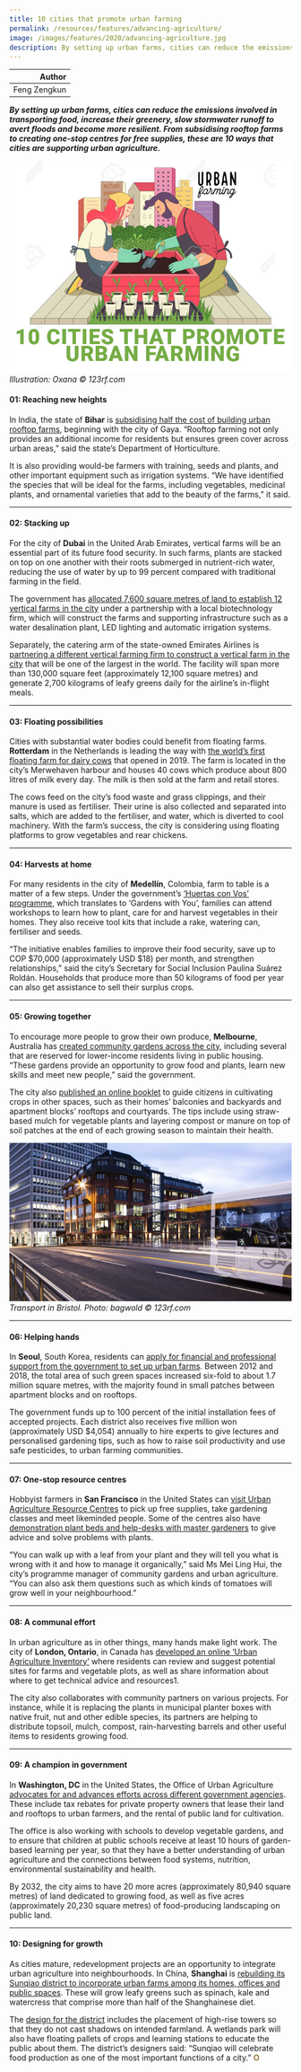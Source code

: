 ```yaml
---
title: 10 cities that promote urban farming
permalink: /resources/features/advancing-agriculture/
image: /images/features/2020/advancing-agriculture.jpg
description: By setting up urban farms, cities can reduce the emissions involved in transporting food, increase their greenery, slow stormwater runoff to avert floods and become more resilient. From subsidising rooftop farms to creating one-stop centres for free supplies, these are 10 ways that cities are supporting urban agriculture.
---
```


| Author |
|---:|
| Feng Zengkun |

***By setting up urban farms, cities can reduce the emissions involved in transporting food, increase their greenery, slow stormwater runoff to avert floods and become more resilient. From subsidising rooftop farms to creating one-stop centres for free supplies, these are 10 ways that cities are supporting urban agriculture.***

![Urban farming](/images/features/2020/advancing-agriculture.jpg/)*Illustration: Oxana © 123rf.com*

#### **01: Reaching new heights**

In India, the state of **Bihar** is [subsidising half the cost of building urban rooftop farms](https://www.hindustantimes.com/patna/gaya-set-for-roof-top-farming-70-apply/story-PUDpS1G96j00gbCX4P0sOL.html), beginning with the city of Gaya. “Rooftop farming not only provides an additional income for residents but ensures green cover across urban areas,” said the state’s Department of Horticulture.

It is also providing would-be farmers with training, seeds and plants, and other important equipment such as irrigation systems. “We have identified the species that will be ideal for the farms, including vegetables, medicinal plants, and ornamental varieties that add to the beauty of the farms,” it said.   

---

#### **02: Stacking up**

For the city of **Dubai** in the United Arab Emirates, vertical farms will be an essential part of its future food security. In such farms, plants are stacked on top on one another with their roots submerged in nutrient-rich water, reducing the use of water by up to 99 percent compared with traditional farming in the field. 

The government has [allocated 7,600 square metres of land to establish 12 vertical farms in the city](https://www.thenational.ae/uae/environment/dubai-government-agrees-on-deal-to-start-up-12-vertical-farms-in-the-city-1.748247) under a partnership with a local biotechnology firm, which will construct the farms and supporting infrastructure such as a water desalination plant, LED lighting and automatic irrigation systems. 

Separately, the catering arm of the state-owned Emirates Airlines is [partnering a different vertical farming firm to construct a vertical farm in the city](https://www.emiratesflightcatering.com/about-us/news-press/emirates-flight-catering-builds-world-s-largest-vertical-farming-facility-in-dubai/) that will be one of the largest in the world. The facility will span more than 130,000 square feet (approximately 12,100 square metres) and generate 2,700 kilograms of leafy greens daily for the airline’s in-flight meals.  

---

#### **03: Floating possibilities**

Cities with substantial water bodies could benefit from floating farms. **Rotterdam** in the Netherlands is leading the way with [the world’s first floating farm for dairy cows](https://www.smithsonianmag.com/innovation/will-cities-future-have-floating-farms-180972634/) that opened in 2019. The farm is located in the city’s Merwehaven harbour and houses 40 cows which produce about 800 litres of milk every day. The milk is then sold at the farm and retail stores.

The cows feed on the city’s food waste and grass clippings, and their manure is used as fertiliser. Their urine is also collected and separated into salts, which are added to the fertiliser, and water, which is diverted to cool machinery. With the farm’s success, the city is considering using floating platforms to grow vegetables and rear chickens. 

---

#### **04: Harvests at home**

For many residents in the city of **Medellín**, Colombia, farm to table is a matter of a few steps. Under the government’s [‘Huertas con Vos’ programme](https://www.acimedellin.org/urban-and-rural-kitchen-gardens-are-an-alternative-in-medellin-to-increase-food-security/?lang=en), which translates to ‘Gardens with You’, families can attend workshops to learn how to plant, care for and harvest vegetables in their homes. They also receive tool kits that include a rake, watering can, fertiliser and seeds. 

“The initiative enables families to improve their food security, save up to COP $70,000 (approximately USD $18) per month, and strengthen relationships,” said the city’s Secretary for Social Inclusion Paulina Suárez Roldán. Households that produce more than 50 kilograms of food per year can also get assistance to sell their surplus crops. 

---

#### **05: Growing together**

To encourage more people to grow their own produce, **Melbourne**, Australia has [created community gardens across the city](https://www.melbourne.vic.gov.au/residents/home-neighbourhood/gardens-and-green-spaces/Pages/community-gardens-compost-hubs.aspx), including several that are reserved for lower-income residents living in public housing. “These gardens provide an opportunity to grow food and plants, learn new skills and meet new people,” said the government.

The city also [published an online booklet](https://www.melbourne.vic.gov.au/residents/home-neighbourhood/gardens-and-green-spaces/Pages/sustainable-gardening-in-the-city-.aspx) to guide citizens in cultivating crops in other spaces, such as their homes’ balconies and backyards and apartment blocks’ rooftops and courtyards. The tips include using straw-based mulch for vegetable plants and layering compost or manure on top of soil patches at the end of each growing season to maintain their health.

![Transport in Bristol](/images/features/2020/bristol-bridge-bus.jpg/)*Transport in Bristol. Photo: bagwold © 123rf.com*

---

#### **06: Helping hands**

In **Seoul**, South Korea, residents can [apply for financial and professional support from the government to set up urban farms](https://www.koreatimes.co.kr/www/nation/2018/10/281_256714.html). Between 2012 and 2018, the total area of such green spaces increased six-fold to about 1.7 million square metres, with the majority found in small patches between apartment blocks and on rooftops.

The government funds up to 100 percent of the initial installation fees of accepted projects. Each district also receives five million won (approximately USD $4,054) annually to hire experts to give lectures and personalised gardening tips, such as how to raise soil productivity and use safe pesticides, to urban farming communities.

---

#### **07: One-stop resource centres**

Hobbyist farmers in **San Francisco** in the United States can [visit Urban Agriculture Resource Centres](http://sfrecpark.org/1404/Urban-Agriculture-Resources) to pick up free supplies, take gardening classes and meet likeminded people. Some of the centres also have [demonstration plant beds and help-desks with master gardeners](https://www.sfexaminer.com/news/sf-plans-to-launch-an-urban-agriculture-resource-center-for-community-gardeners/) to give advice and solve problems with plants.

“You can walk up with a leaf from your plant and they will tell you what is wrong with it and how to manage it organically,” said Ms Mei Ling Hui, the city’s programme manager of community gardens and urban agriculture. “You can also ask them questions such as which kinds of tomatoes will grow well in your neighbourhood.” 

---

#### **08: A communal effort**

In urban agriculture as in other things, many hands make light work. The city of **London, Ontario**, in Canada has [developed an online ‘Urban Agriculture Inventory’](https://www.london.ca/business/Planning-Development/current-topics/Pages/Urban-Ag-Strategy.aspx) where residents can review and suggest potential sites for farms and vegetable plots, as well as share information about where to get technical advice and resources1.

The city also collaborates with community partners on various projects. For instance, while it is replacing the plants in municipal planter boxes with native fruit, nut and other edible species, its partners are helping to distribute topsoil, mulch, compost, rain-harvesting barrels and other useful items to residents growing food. 

---

#### **09: A champion in government**

In **Washington, DC** in the United States, the Office of Urban Agriculture [advocates for and advances efforts across different government agencies](https://doee.dc.gov/release/mayor-bowser-announces-kate-lee-director-new-doee-office-urban-agriculture). These include tax rebates for private property owners that lease their land and rooftops to urban farmers, and the rental of public land for cultivation.

The office is also working with schools to develop vegetable gardens, and to ensure that children at public schools receive at least 10 hours of garden-based learning per year, so that they have a better understanding of urban agriculture and the connections between food systems, nutrition, environmental sustainability and health. 

By 2032, the city aims to have 20 more acres (approximately 80,940 square metres) of land dedicated to growing food, as well as five acres (approximately 20,230 square metres) of food-producing landscaping on public land.

---

#### **10: Designing for growth** 

As cities mature, redevelopment projects are an opportunity to integrate urban agriculture into neighbourhoods. In China, **Shanghai** is [rebuilding its Sunqiao district to incorporate urban farms among its homes, offices and public spaces](https://www.businessinsider.sg/sunqiao-shanghai-farming-district-2017-4?r=US&IR=T). These will grow leafy greens such as spinach, kale and watercress that comprise more than half of the Shanghainese diet.

The [design for the district](https://www.sasaki.com/projects/sunqiao-urban-agricultural-district/) includes the placement of high-rise towers so that they do not cast shadows on intended farmland. A wetlands park will also have floating pallets of crops and learning stations to educate the public about them. The district’s designers said: “Sunqiao will celebrate food production as one of the most important functions of a city.” **<font color="#967942">O</font>**
